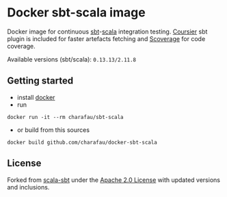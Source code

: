 # Docker sbt-scala image

Docker image for continuous [sbt](http://www.scala-sbt.org)-[scala](http://scala-lang.org) integration testing.
[Coursier](https://github.com/alexarchambault/coursier) sbt plugin is included for faster artefacts fetching and [Scoverage](https://github.com/scoverage/sbt-scoverage) for code coverage.

Available versions (sbt/scala): `0.13.13/2.11.8`

## Getting started

- install [docker](https://docs.docker.com/engine/installation/)
- run
```shell
docker run -it --rm charafau/sbt-scala
```

- or build from this sources
```shell
docker build github.com/charafau/docker-sbt-scala
```

## License

Forked from [scala-sbt](https://github.com/zifeo/scala-sbt) under the [Apache 2.0 License](https://github.com/charafau/docker-sbt-scala/blob/master/LICENSE) with updated versions and inclusions.
